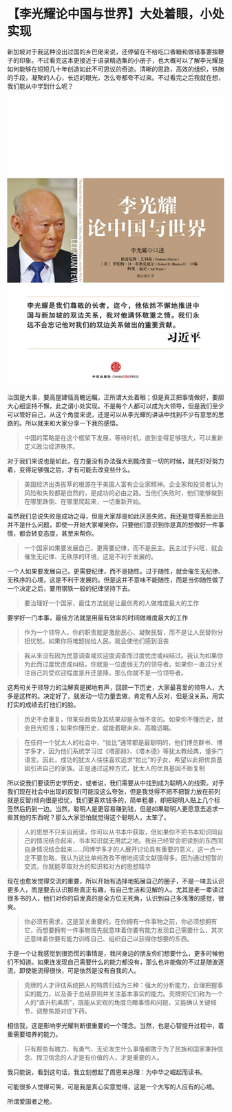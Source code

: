 # 【李光耀论中国与世界】大处着眼，小处实现

新加坡对于我这种没出过国的乡巴佬来说，还停留在不给吃口香糖和做错事要挨鞭子的印象。不过看完这本更接近于语录精选集的小册子，也大概可以了解李光耀是如何能够在短短几十年创造如此不可思议的奇迹。清晰的思路，高效的组织，铁腕的手段，凝聚的人心，长远的眼光，怎么夸都夸不过来。不过看完之后我就在想，我们能从中学到什么呢？

![china-and-world](./_resources/china-and-world.jpg)

治国是大事，要高屋建瓴高瞻远瞩，正所谓大处着眼；但是真正把事情做好，要胆大心细坚持不懈，此之谓小处实现。不是每个人都可以成为大领导，但是我们至少可以管好自己，从这个角度来说，还是可以从李光耀的讲话中找到不少有意思的思路的。所以就来和大家分享一下我的感悟。

> 中国的策略是在这个框架下发展，等待时机，直到变得足够强大，可以重新定义政治经济秩序。

对于我们来说也是如此，在力量没有办法强大到能改变一切的时候，就先好好努力着，变得足够强之后，才有可能去改变些什么。

> 美国经济出类拔萃的根源在于美国人富有企业家精神。企业家和投资者认为风险和失败都是自然的，是成功的必由之路。当他们失败时，他们能够做到在哪里跌倒、在哪里爬起来，一切重新开始。

虽然我们总说失败是成功之母，但是大家却是如此厌恶失败。我还是觉得丢脸出丑并不是什么问题，即使一开始大家嘲笑你，只要他们意识到你是真的想做好一件事情，都会转变态度，甚至来帮你。

> 一个国家如果要发展自己，更需要纪律，而不是民主。民主过于兴旺，就会催生无纪律、无秩序的环境，这是不利于发展的。

一个人如果要发展自己，更需要纪律，而不是随性。过于随性，就会催生无纪律、无秩序的心境，这是不利于发展的。但是这并不意味不能随性，而是当你随性做了一个决定之后，要用钢铁一般的纪律坚持下去。

> 要治理好一个国家，最佳方法就是让最优秀的人做难度最大的工作

要学好一门本事，最佳方法就是用最有效率的时间做难度最大的工作

> 作为一个领导人，你的职责就是激励民心、凝聚民智，而不是让人民替你分担忧愁。如果你将难题抛给人民，就会使他们感到沮丧

> 我从来没有因为民意调查或欢迎度调查而过度忧虑或纠结过。我认为如果你为此而过度忧虑或纠结，你就是一位虚弱无力的领导者。如果你一直过分关注自己的受欢迎程度是升还是降，那么你就不是一位领导者。

这两句关于领导力的注解真是掷地有声，回顾一下历史，大家最喜爱的领导人，大多是这样的。决定好了，就发动一切力量去做，肯定有人反对，但是没关系，用实打实的成绩去打他们的脸。

> 历史不会重复，但某些趋势及其结果却是永恒不变的。如果你不懂历史，就会目光短浅；如果你懂历史，就能着眼未来、高瞻远瞩。

> 在任何一个犹太人的社会中，“拉比”通常都是最聪明的，他们博览群书、博学多才，因为他们系统学习过《塔那赫》、《塔木德》等犹太教经典，懂多门语言。因此，成功的犹太人往往喜欢追求“拉比”的子女，希望以此把优良基因引进自己的家族。正是通过这种方式，犹太人的优良基因不断复制

所以说我们要读历史学历史，或者说，我们需要从中找到成为聪明人的线索。对于我们现在社会中出现的反智(可能没这么夸张，但是我觉得不把不把智力放在前列就是反智)倾向很是担忧，我们更喜欢钱多的，简单粗暴，却把聪明人贴上几个标签然后扔到一边。当然，聪明人是更容易赚到钱，但是如果聪明人更愿意去追求一些其他的东西呢？那么大家恐怕就觉得这个聪明人，太笨了。

> 人的思想不只来自阅读，你可以从书本中获取，但如果你不把书本知识同自己的情况结合起来，书本知识就无用武之地。我自己经常会把读到的东西同自身情况结合起来……同博学多才的人展开讨论具有重要的意义，这一点一定不要忽略，我认为这比单纯孜孜不倦地阅读文献强得多。因为通过短暂的交流，你就能萃取对方的知识和对方的思想精华

现在也愈发觉得交流的重要，所以开始有选择地拓展自己的圈子，不是一味去认识更多人，而是要去认识那些真正有趣，有自己生活和见解的人。尤其是老一辈读过很多书的人，他们对你的启发真的是全方位无死角，认识到自己多浅薄的感觉，很爽。

> 你必须有需求，这是至关重要的。在你拥有一件事物之前，你必须想拥有它，而想要拥有一件事物首先就意味着你要有能力发现自己需要什么，其次还意味着你要有能力训练自己、组织自己以获得你想要的东西。

于是一个让我感觉到很恐慌的事情是，我问身边的朋友你们想要什么，更多时候他们不知道。如果连发现自己需要什么的能力都没有，那么也许能做的不过是随波逐流，即使能流得很快，可是依然是没有自我的人。

> 壳牌的人才评估系统把人的特质归结为三种：强大的分析能力，合理把握事实的能力，以及善于总结原则并关注基本事实的能力。壳牌把它们称为一个人的“直升机素质”，既能从宏观的角度鸟瞰事情和问题，又能确认关键细节，调整焦距对症下药。

相信我，这是影响李光耀判断很重要的一个理念。当然，也是心智提升过程中，着重需要培养的能力。

> 只有那些有魄力、有勇气、无论发生什么事情都敢于为了民族和国家秉持信念、捍卫信念的人才是有价值的人，才是重要的人。

我只能说，看到这句话，我立刻想起了周恩来总理：为中华之崛起而读书。

可能很多人觉得可笑，可是我是真心实意觉得，这是一个大写的人应有的心境。

所谓爱国者之枪。
